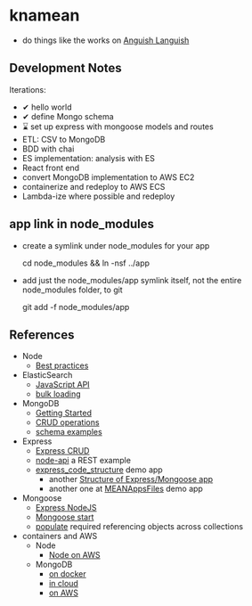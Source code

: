# knamean

- do things like the works on [Anguish Languish](http://www.crockford.com/wrrrld/anguish.html)

## Development Notes

Iterations:
- ✔ hello world
- ✔ define Mongo schema
- ⌛ set up express with mongoose models and routes
- ETL: CSV to MongoDB
- BDD with chai
- ES implementation: analysis with ES
- React front end
- convert MongoDB implementation to AWS EC2
- containerize and redeploy to AWS ECS
- Lambda-ize where possible and redeploy

## app link in node_modules 

- create a symlink under node_modules for your app


    cd node_modules && ln -nsf ../app

- add just the node_modules/app symlink itself, not the entire node_modules folder, to git


    git add -f node_modules/app
    

## References

- Node
    - [Best practices](https://www.codementor.io/mattgoldspink/nodejs-best-practices-du1086jja)
- ElasticSearch
    - [JavaScript API](https://www.elastic.co/guide/en/elasticsearch/client/javascript-api/current/api-reference.html)
    - [bulk loading](https://www.elastic.co/guide/en/elasticsearch/reference/current/docs-bulk.html)
- MongoDB
    - [Getting Started](https://docs.mongodb.com/manual/tutorial/getting-started/)
    - [CRUD operations](https://docs.mongodb.com/manual/crud/)
    - [schema examples](https://docs.mongodb.com/manual/applications/data-models/)
- Express
    - [Express CRUD](https://zellwk.com/blog/crud-express-mongodb/)
    - [node-api](https://github.com/scotch-io/node-api) a REST example
    - [express_code_structure](https://github.com/focusaurus/express_code_structure) demo app
        - another [Structure of Express/Mongoose app](https://stackoverflow.com/questions/22966854/structure-of-express-mongoose-app)
        - another one at [MEANAppsFiles](https://github.com/joeeames/MEANAppsFiles) demo app
- Mongoose 
    - [Express NodeJS](https://developer.mozilla.org/en-US/docs/Learn/Server-side/Express_Nodejs/mongoose)
    - [Mongoose start](http://mongoosejs.com/docs/guide.html)
    - [populate](http://mongoosejs.com/docs/populate.html) required referencing objects across collections
- containers and AWS
    - Node
        - [Node on AWS](http://docs.aws.amazon.com/elasticbeanstalk/latest/dg/create_deploy_nodejs.html)
    - MongoDB
        - [on docker](https://github.com/dockerfile/mongodb)
        - [in cloud](https://docs.mongodb.com/manual/tutorial/getting-started/#getting-started)
        - [on AWS](http://docs.aws.amazon.com/quickstart/latest/mongodb/welcome.html)
